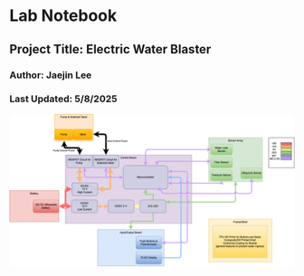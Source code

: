 # Lab Notebook

## Project Title: Electric Water Blaster
### Author: Jaejin Lee
### Last Updated: 5/8/2025

![Block Diagram](documentation/BlockDiagram.png)

